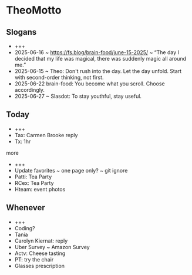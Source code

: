 # TheoMotto

## Slogans

* +++
* 2025-06-16 ~ <https://fs.blog/brain-food/june-15-2025/> ~ “The day I decided that my life was magical, there was suddenly magic all around me.”
* 2025-06-15 ~ Theo: Don't rush into the day. Let the day unfold. Start with second-order thinking, not first.
* 2025-06-22 brain-food: You become what you scroll. Choose accordingly.
* 2025-06-27 ~ Slasdot: To stay youthful, stay useful.

## Today

* +++
* Tax: Carmen Brooke reply
* Tx: 1hr

more

* +++
* Update favorites ~ one page only? ~ git ignore
* Patti: Tea Party
* RCex: Tea Party
* Hteam: event photos

## Whenever

* +++
* Coding?
* Tania
* Carolyn Kiernat: reply
* Uber Survey ~ Amazon Survey
* Actv: Cheese tasting
* PT: try the chair
* Glasses prescription
